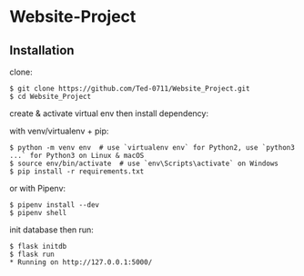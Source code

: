 # Website-Project

## Installation

clone:
```
$ git clone https://github.com/Ted-0711/Website_Project.git
$ cd Website_Project
```
create & activate virtual env then install dependency:

with venv/virtualenv + pip:
```
$ python -m venv env  # use `virtualenv env` for Python2, use `python3 ...` for Python3 on Linux & macOS
$ source env/bin/activate  # use `env\Scripts\activate` on Windows
$ pip install -r requirements.txt
```
or with Pipenv:
```
$ pipenv install --dev
$ pipenv shell
```
init database then run:
```
$ flask initdb
$ flask run
* Running on http://127.0.0.1:5000/
```
